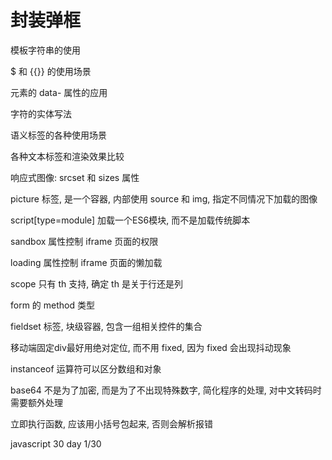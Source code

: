 # 封装弹框
模板字符串的使用 

$ 和 {{}} 的使用场景

元素的 data- 属性的应用 

字符的实体写法

语义标签的各种使用场景

各种文本标签和渲染效果比较

响应式图像: srcset 和 sizes 属性

picture 标签, 是一个容器, 内部使用 source 和 img, 
指定不同情况下加载的图像

script[type=module] 加载一个ES6模块, 而不是加载传统脚本

sandbox 属性控制 iframe 页面的权限

loading 属性控制 iframe 页面的懒加载

scope 只有 th 支持, 确定 th 是关于行还是列

form 的 method 类型

fieldset 标签, 块级容器, 包含一组相关控件的集合

移动端固定div最好用绝对定位, 而不用 fixed, 因为 fixed 会出现抖动现象

instanceof 运算符可以区分数组和对象

base64 不是为了加密, 而是为了不出现特殊数字, 简化程序的处理, 对中文转码时需要额外处理

立即执行函数, 应该用小括号包起来, 否则会解析报错

javascript 30 day 1/30